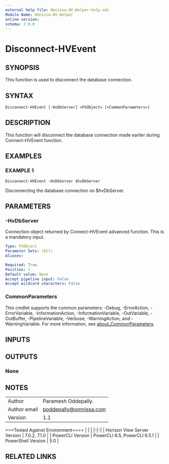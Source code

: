 ```yaml
---
external help file: Omnissa.HV.Helper-help.xml
Module Name: Omnissa.HV.Helper
online version:
schema: 2.0.0
---
```


# Disconnect-HVEvent

## SYNOPSIS
This function is used to disconnect the database connection.

## SYNTAX

```
Disconnect-HVEvent [-HvDbServer] <PSObject> [<CommonParameters>]
```

## DESCRIPTION
This function will disconnect the database connection made earlier during Connect-HVEvent function.

## EXAMPLES

### EXAMPLE 1
```
Disconnect-HVEvent -HvDbServer $hvDbServer
```

Disconnecting the database connection on $hvDbServer.

## PARAMETERS

### -HvDbServer
Connection object returned by Connect-HVEvent advanced function.
This is a mandatory input.

```yaml
Type: PSObject
Parameter Sets: (All)
Aliases:

Required: True
Position: 1
Default value: None
Accept pipeline input: False
Accept wildcard characters: False
```

### CommonParameters
This cmdlet supports the common parameters: -Debug, -ErrorAction, -ErrorVariable, -InformationAction, -InformationVariable, -OutVariable, -OutBuffer, -PipelineVariable, -Verbose, -WarningAction, and -WarningVariable. For more information, see [about_CommonParameters](http://go.microsoft.com/fwlink/?LinkID=113216).

## INPUTS

## OUTPUTS

### None
## NOTES
| | |
|-|-|
| Author | Paramesh Oddepally. |
| Author email | poddepally@omnissa.com |
| Version | 1.1 |

===Tested Against Environment====
| | |
|-|-|
| Horizon View Server Version | 7.0.2, 7.1.0 |
| PowerCLI Version | PowerCLI 6.5, PowerCLI 6.5.1 |
| PowerShell Version | 5.0 |

## RELATED LINKS
